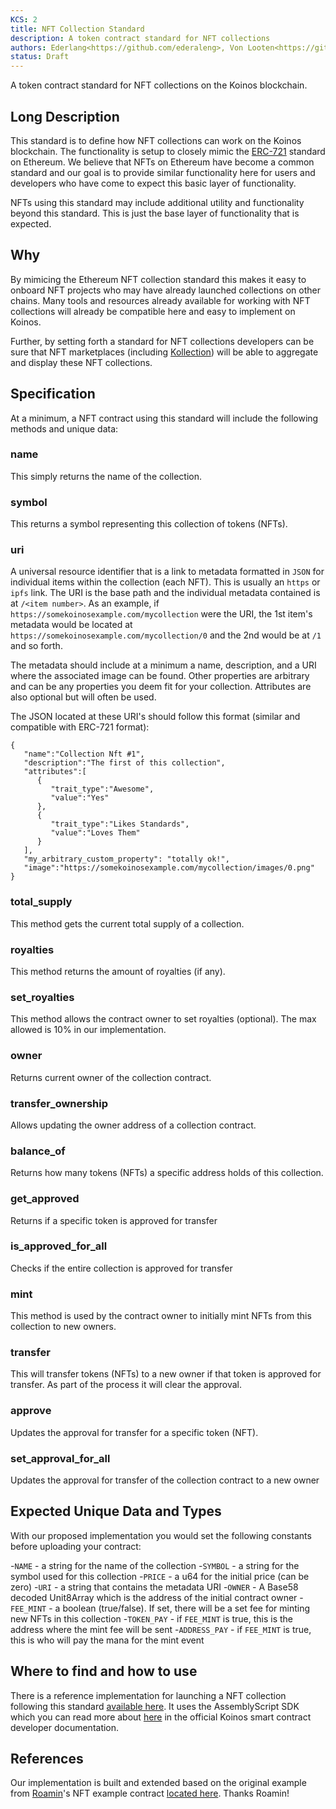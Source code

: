 ```yaml
---
KCS: 2
title: NFT Collection Standard
description: A token contract standard for NFT collections
authors: Ederlang<https://github.com/ederaleng>, Von Looten<https://github.com/vonlooten>, Justin W<https://github.com/jredbeard>, Dokterkraakbeen<https://github.com/Dokterkraakbeen>
status: Draft
---
```


A token contract standard for NFT collections on the Koinos blockchain.

## Long Description

This standard is to define how NFT collections can work on the Koinos blockchain. The functionality is setup to closely mimic the [ERC-721](https://eips.ethereum.org/EIPS/eip-721) standard on Ethereum. We believe that NFTs on Ethereum have become a common standard and our goal is to provide similar functionality here for users and developers who have come to expect this basic layer of functionality.

NFTs using this standard may include additional utility and functionality beyond this standard. This is just the base layer of functionality that is expected.

## Why

By mimicing the Ethereum NFT collection standard this makes it easy to onboard NFT projects who may have already launched collections on other chains. Many tools and resources already available for working with NFT collections will already be compatible here and easy to implement on Koinos.

Further, by setting forth a standard for NFT collections developers can be sure that NFT marketplaces (including [Kollection](https://kollection.app)) will be able to aggregate and display these NFT collections.

## Specification

At a minimum, a NFT contract using this standard will include the following methods and unique data:

### name

This simply returns the name of the collection.

### symbol

This returns a symbol representing this collection of tokens (NFTs).

### uri

A universal resource identifier that is a link to metadata formatted in `JSON` for individual items within the collection (each NFT). This is usually an `https` or `ipfs` link. The URI is the base path and the individual metadata contained is at `/<item number>`. As an example, if `https://somekoinosexample.com/mycollection` were the URI, the 1st item's metadata would be located at `https://somekoinosexample.com/mycollection/0` and the 2nd would be at `/1` and so forth.

The metadata should include at a minimum a name, description, and a URI where the associated image can be found. Other properties are arbitrary and can be any properties you deem fit for your collection. Attributes are also optional but will often be used.

The JSON located at these URI's should follow this format (similar and compatible with ERC-721 format):

```
{
   "name":"Collection Nft #1",
   "description":"The first of this collection",
   "attributes":[
      {
         "trait_type":"Awesome",
         "value":"Yes"
      },
      {
         "trait_type":"Likes Standards",
         "value":"Loves Them"
      }
   ],
   "my_arbitrary_custom_property": "totally ok!",
   "image":"https://somekoinosexample.com/mycollection/images/0.png"
}
```

### total_supply

This method gets the current total supply of a collection.

### royalties

This method returns the amount of royalties (if any).

### set_royalties

This method allows the contract owner to set royalties (optional). The max allowed is 10% in our implementation.

### owner

Returns current owner of the collection contract.

### transfer_ownership

Allows updating the owner address of a collection contract.

### balance_of

Returns how many tokens (NFTs) a specific address holds of this collection.

### get_approved

Returns if a specific token is approved for transfer

### is_approved_for_all

Checks if the entire collection is approved for transfer

### mint

This method is used by the contract owner to initially mint NFTs from this collection to new owners.

### transfer

This will transfer tokens (NFTs) to a new owner if that token is approved for transfer. As part of the process it will clear the approval.

### approve

Updates the approval for transfer for a specific token (NFT).

### set_approval_for_all

Updates the approval for transfer of the collection contract to a new owner

## Expected Unique Data and Types

With our proposed implementation you would set the following constants before uploading your contract:

-`NAME` - a string for the name of the collection
-`SYMBOL` - a string for the symbol used for this collection
-`PRICE` - a u64 for the initial price (can be zero)
-`URI` - a string that contains the metadata URI
-`OWNER` - A Base58 decoded Unit8Array which is the address of the initial contract owner
-`FEE_MINT` - a boolean (true/false). If set, there will be a set fee for minting new NFTs in this collection
-`TOKEN_PAY` - if `FEE_MINT` is true, this is the address where the mint fee will be sent
-`ADDRESS_PAY` - if `FEE_MINT` is true, this is who will pay the mana for the mint event

## Where to find and how to use

There is a reference implementation for launching a NFT collection following this standard [available here](https://github.com/kollection-nft/collection-base). It uses the AssemblyScript SDK which you can read more about [here](https://docs.koinos.io/quickstart/contract-developer-guide.html) in the official Koinos smart contract developer documentation.

## References

Our implementation is built and extended based on the original example from [Roamin](https://github.com/roaminro)'s NFT example contract [located here](https://github.com/roaminro/koinos-sdk-as-examples/tree/main/nft). Thanks Roamin!